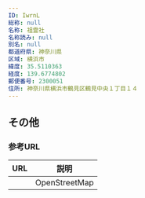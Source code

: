 ```yaml
---
ID: IwrnL
総称: null
名称: 祖霊社
名称読み: null
別名: null
都道府県: 神奈川県
区域: 横浜市
緯度: 35.5110363
経度: 139.6774802
郵便番号: 2300051
住所: 神奈川県横浜市鶴見区鶴見中央１丁目１４
---
```


## その他

### 参考URL

| URL | 説明          |
| --- | ------------- |
|     | OpenStreetMap |
